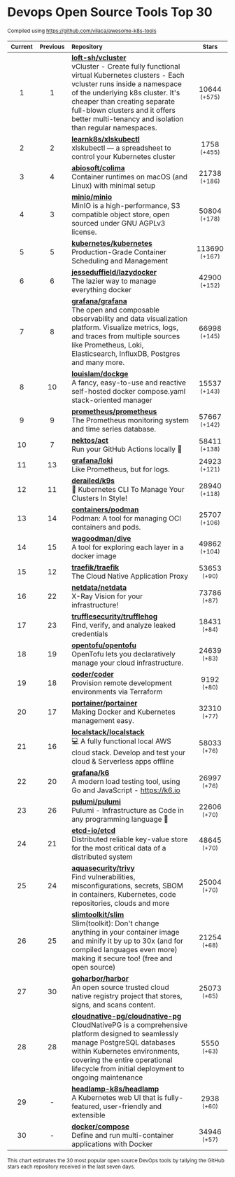 # Devops Open Source Tools Top 30
<sup>Compiled using https://github.com/vilaca/awesome-k8s-tools</sup>
<div align="center">

|<sub>Current</sub>|<sub>Previous</sub>|<sub>Repository</sub>|<sub>Stars</sub>|
|:---:|:---:|:---|:---:|
|1|1|[**loft-sh/vcluster**](https://github.com/loft-sh/vcluster)<br/>vCluster - Create fully functional virtual Kubernetes clusters - Each vcluster runs inside a namespace of the underlying k8s cluster. It's cheaper than creating separate full-blown clusters and it offers better multi-tenancy and isolation than regular namespaces.|10644 <sup>(+575)</sup>|
|2|2|[**learnk8s/xlskubectl**](https://github.com/learnk8s/xlskubectl)<br/>xlskubectl — a spreadsheet to control your Kubernetes cluster|1758 <sup>(+455)</sup>|
|3|4|[**abiosoft/colima**](https://github.com/abiosoft/colima)<br/>Container runtimes on macOS (and Linux) with minimal setup|21738 <sup>(+186)</sup>|
|4|3|[**minio/minio**](https://github.com/minio/minio)<br/>MinIO is a high-performance, S3 compatible object store, open sourced under GNU AGPLv3 license.|50804 <sup>(+178)</sup>|
|5|5|[**kubernetes/kubernetes**](https://github.com/kubernetes/kubernetes)<br/>Production-Grade Container Scheduling and Management|113690 <sup>(+167)</sup>|
|6|6|[**jesseduffield/lazydocker**](https://github.com/jesseduffield/lazydocker)<br/>The lazier way to manage everything docker|42900 <sup>(+152)</sup>|
|7|8|[**grafana/grafana**](https://github.com/grafana/grafana)<br/>The open and composable observability and data visualization platform. Visualize metrics, logs, and traces from multiple sources like Prometheus, Loki, Elasticsearch, InfluxDB, Postgres and many more. |66998 <sup>(+145)</sup>|
|8|10|[**louislam/dockge**](https://github.com/louislam/dockge)<br/>A fancy, easy-to-use and reactive self-hosted docker compose.yaml stack-oriented manager|15537 <sup>(+143)</sup>|
|9|9|[**prometheus/prometheus**](https://github.com/prometheus/prometheus)<br/>The Prometheus monitoring system and time series database.|57667 <sup>(+142)</sup>|
|10|7|[**nektos/act**](https://github.com/nektos/act)<br/>Run your GitHub Actions locally 🚀|58411 <sup>(+138)</sup>|
|11|13|[**grafana/loki**](https://github.com/grafana/loki)<br/>Like Prometheus, but for logs.|24923 <sup>(+121)</sup>|
|12|11|[**derailed/k9s**](https://github.com/derailed/k9s)<br/>🐶 Kubernetes CLI To Manage Your Clusters In Style!|28940 <sup>(+118)</sup>|
|13|14|[**containers/podman**](https://github.com/containers/podman)<br/>Podman: A tool for managing OCI containers and pods.|25707 <sup>(+106)</sup>|
|14|15|[**wagoodman/dive**](https://github.com/wagoodman/dive)<br/>A tool for exploring each layer in a docker image|49862 <sup>(+104)</sup>|
|15|12|[**traefik/traefik**](https://github.com/traefik/traefik)<br/>The Cloud Native Application Proxy|53653 <sup>(+90)</sup>|
|16|22|[**netdata/netdata**](https://github.com/netdata/netdata)<br/>X-Ray Vision for your infrastructure!|73786 <sup>(+87)</sup>|
|17|23|[**trufflesecurity/trufflehog**](https://github.com/trufflesecurity/trufflehog)<br/>Find, verify, and analyze leaked credentials|18431 <sup>(+84)</sup>|
|18|19|[**opentofu/opentofu**](https://github.com/opentofu/opentofu)<br/>OpenTofu lets you declaratively manage your cloud infrastructure.|24639 <sup>(+83)</sup>|
|19|18|[**coder/coder**](https://github.com/coder/coder)<br/>Provision remote development environments via Terraform|9192 <sup>(+80)</sup>|
|20|17|[**portainer/portainer**](https://github.com/portainer/portainer)<br/>Making Docker and Kubernetes management easy.|32310 <sup>(+77)</sup>|
|21|16|[**localstack/localstack**](https://github.com/localstack/localstack)<br/>💻 A fully functional local AWS cloud stack. Develop and test your cloud & Serverless apps offline|58033 <sup>(+76)</sup>|
|22|20|[**grafana/k6**](https://github.com/grafana/k6)<br/>A modern load testing tool, using Go and JavaScript - https://k6.io|26997 <sup>(+76)</sup>|
|23|26|[**pulumi/pulumi**](https://github.com/pulumi/pulumi)<br/>Pulumi - Infrastructure as Code in any programming language 🚀|22606 <sup>(+70)</sup>|
|24|21|[**etcd-io/etcd**](https://github.com/etcd-io/etcd)<br/>Distributed reliable key-value store for the most critical data of a distributed system|48645 <sup>(+70)</sup>|
|25|24|[**aquasecurity/trivy**](https://github.com/aquasecurity/trivy)<br/>Find vulnerabilities, misconfigurations, secrets, SBOM in containers, Kubernetes, code repositories, clouds and more|25004 <sup>(+70)</sup>|
|26|25|[**slimtoolkit/slim**](https://github.com/slimtoolkit/slim)<br/>Slim(toolkit): Don't change anything in your container image and minify it by up to 30x (and for compiled languages even more) making it secure too! (free and open source)|21254 <sup>(+68)</sup>|
|27|30|[**goharbor/harbor**](https://github.com/goharbor/harbor)<br/>An open source trusted cloud native registry project that stores, signs, and scans content.|25073 <sup>(+65)</sup>|
|28|28|[**cloudnative-pg/cloudnative-pg**](https://github.com/cloudnative-pg/cloudnative-pg)<br/>CloudNativePG is a comprehensive platform designed to seamlessly manage PostgreSQL databases within Kubernetes environments, covering the entire operational lifecycle from initial deployment to ongoing maintenance|5550 <sup>(+63)</sup>|
|29|-|[**headlamp-k8s/headlamp**](https://github.com/headlamp-k8s/headlamp)<br/>A Kubernetes web UI that is fully-featured, user-friendly and extensible|2938 <sup>(+60)</sup>|
|30|-|[**docker/compose**](https://github.com/docker/compose)<br/>Define and run multi-container applications with Docker|34946 <sup>(+57)</sup>|


</div>

<sub>This chart estimates the 30 most popular open source DevOps tools by tallying the GitHub stars each repository received in the last seven days.</sub>
